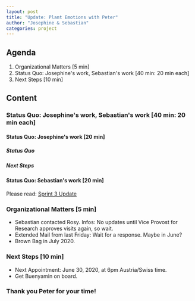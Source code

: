 ```yaml
---
layout: post
title: "Update: Plant Emotions with Peter"
author: "Josephine & Sebastian"
categories: project
---
```


## Agenda

1. Organizational Matters [5 min]
2. Status Quo: Josephine's work, Sebastian's work  [40 min: 20 min each]
3. Next Steps [10 min]

## Content

### Status Quo: Josephine's work, Sebastian's work  [40 min: 20 min each]

#### Status Quo: Josephine's work [20 min]

##### Status Quo

##### Next Steps

#### Status Quo: Sebastian's work [20 min]

Please read: [Sprint 3 Update](https://plantions.github.io/project/2020/06/03/sprint-3.html)

### Organizational Matters [5 min]

- Sebastian contacted Rosy. Infos: No updates until Vice Provost for Research approves visits again, so wait.
- Extended Mail from last Friday: Wait for a response. Maybe in June?
- Brown Bag in July 2020.

### Next Steps [10 min]

- Next Appointment: June 30, 2020, at 6pm Austria/Swiss time.
- Get Buenyamin on board.

### Thank you Peter for your time!
